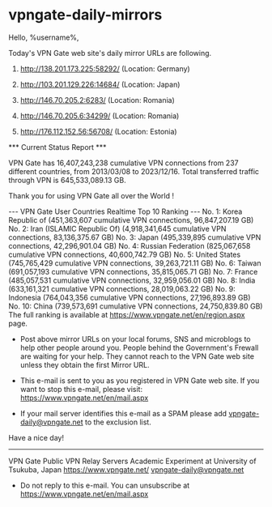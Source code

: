 # vpngate-daily-mirrors

Hello, %username%,

Today's VPN Gate web site's daily mirror URLs are following.

1. http://138.201.173.225:58292/
   (Location: Germany)

2. http://103.201.129.226:14684/
   (Location: Japan)

3. http://146.70.205.2:6283/
   (Location: Romania)

4. http://146.70.205.6:34299/
   (Location: Romania)

5. http://176.112.152.56:56708/
   (Location: Estonia)


*** Current Status Report ***

VPN Gate has 16,407,243,238 cumulative VPN connections from 237 different countries, from 2013/03/08 to 2023/12/16.
Total transferred traffic through VPN is 645,533,089.13 GB.

Thank you for using VPN Gate all over the World !


--- VPN Gate User Countries Realtime Top 10 Ranking ---
No. 1: Korea Republic of (451,363,607 cumulative VPN connections, 96,847,207.19 GB)
No. 2: Iran (ISLAMIC Republic Of) (4,918,341,645 cumulative VPN connections, 83,136,375.67 GB)
No. 3: Japan (495,339,895 cumulative VPN connections, 42,296,901.04 GB)
No. 4: Russian Federation (825,067,658 cumulative VPN connections, 40,600,742.79 GB)
No. 5: United States (745,765,429 cumulative VPN connections, 39,263,721.11 GB)
No. 6: Taiwan (691,057,193 cumulative VPN connections, 35,815,065.71 GB)
No. 7: France (485,057,531 cumulative VPN connections, 32,959,056.01 GB)
No. 8: India (633,161,321 cumulative VPN connections, 28,019,063.22 GB)
No. 9: Indonesia (764,043,356 cumulative VPN connections, 27,196,893.89 GB)
No. 10: China (739,573,691 cumulative VPN connections, 24,750,839.80 GB)
The full ranking is available at https://www.vpngate.net/en/region.aspx page.


* Post above mirror URLs on your local forums, SNS and microblogs
  to help other people around you.
  People behind the Government's Frewall are waiting for your help.
  They cannot reach to the VPN Gate web site
  unless they obtain the first Mirror URL.

* This e-mail is sent to you as you registered in VPN Gate web site.
  If you want to stop this e-mail, please visit:
  https://www.vpngate.net/en/mail.aspx

* If your mail server identifies this e-mail as a SPAM
  please add vpngate-daily@vpngate.net to the exclusion list.

Have a nice day!

------------------------------------------------------
VPN Gate Public VPN Relay Servers
Academic Experiment at University of Tsukuba, Japan
https://www.vpngate.net/
vpngate-daily@vpngate.net
* Do not reply to this e-mail.
  You can unsubscribe at https://www.vpngate.net/en/mail.aspx


